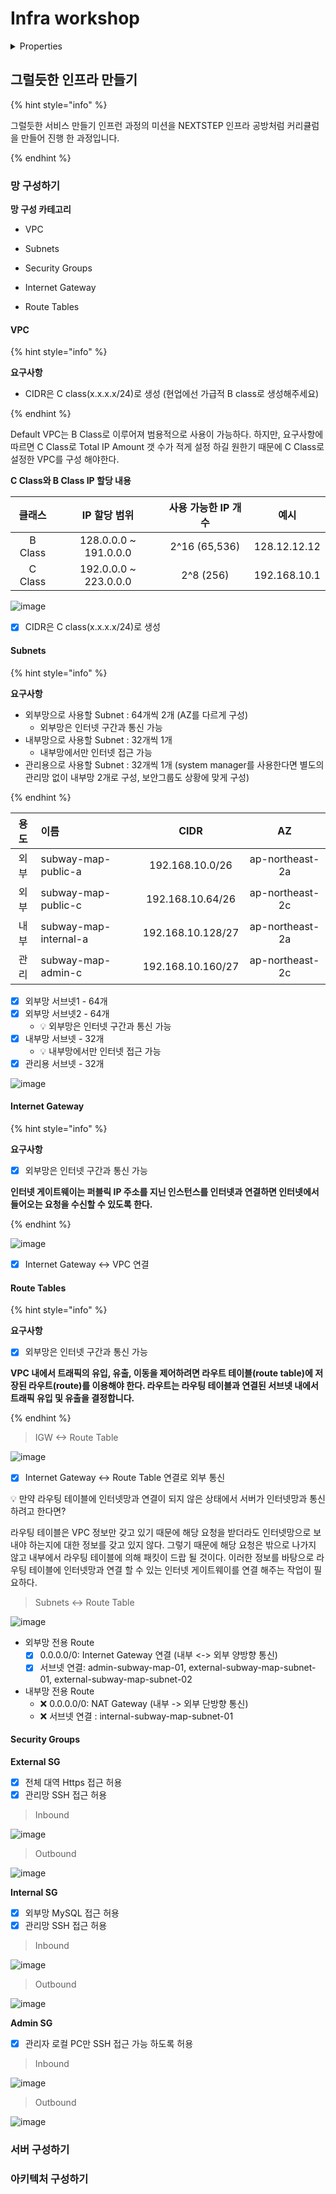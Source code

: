 # Infra workshop

<details>

<summary>Properties</summary>

:pencil:2024.09.21

:page_facing_up: [그럴듯한 서비스 만들기](https://www.inflearn.com/course/%EC%9D%B8%ED%94%84%EB%9D%BC-%EA%B3%B5%EB%B0%A9-%EC%84%9C%EB%B9%84%EC%8A%A4-%EB%A7%8C%EB%93%A4%EA%B8%B0)

:paperclip: 지하철 노선도 미션 진행 1주차

**1주차 커리큘럼**

<details>

<summary>1. 망 구성하기</summary>

### VPC 생성

- [ ]  CIDR은 C class(x.x.x.x/24)로 생성 (현업에선 가급적 B class로 생성해주세요)

### Subnet 생성

- [ ]  외부망으로 사용할 Subnet : 64개씩 2개 (AZ를 다르게 구성)
    - 외부망은 인터넷 구간과 통신 가능
- [ ]  내부망으로 사용할 Subnet : 32개씩 1개
    - 내부망에서만 인터넷 접근 가능
- [ ]  관리용으로 사용할 Subnet : 32개씩 1개 
(system manager를 사용한다면 별도의 관리망 없이 내부망 2개로 구성, 보안그룹도 상황에 맞게 구성)

### Security Group 설정

- 외부망
    - [ ]  전체 대역 : 443 포트 오픈
    - [ ]  관리망 : 22번 포트 오픈
- 내부망
    - [ ]  외부망 : 3306 포트 오픈
    - [ ]  관리망 : 22번 포트 오픈
- 관리망
    - [ ]  자신의 로컬 PC 공인 IP : 22번 포트 오픈

</details>

<details>

<summary>2. 서버 구성하기</summary>

- [ ]  외부망에 reverse proxy, WAS 용도의 EC2 생성
- [ ]  내부망에 DB 용도의 EC2 생성
- [ ]  관리망에 베스쳔 서버용도의 EC2 생성 혹은 system manager 활용
    - [ ]  (EC2를 생성했다면) 베스쳔 서버에 Session Timeout 600s 설정
    - [ ]  (EC2를 생성했다면) 베스쳔 서버에 Command 감사로그 설정
- [ ]  외부망에 웹 애플리케이션을 배포
- [ ]  DNS 구성

</details>

<details>

<summary>3. 아키텍처 구성하기</summary>

### 운영 환경 구성하기

- [ ]  웹 애플리케이션 앞단에 Reverse Proxy 구성하기
- [ ]  Reverse Proxy에 TLS 설정하기
- [ ]  운영 데이터베이스 구성하기
- [ ]  배포 스크립트 작성하기

### 개발 프로세스를 위해 배포 환경 구성하기

- [ ]  JUnit : h2, Local : docker(mysql), Prod : 운영 DB를 사용하도록 설정

</details>

</details>


## 그럴듯한 인프라 만들기

{% hint style="info" %}

그럴듯한 서비스 만들기 인프런 과정의 미션을 NEXTSTEP 인프라 공방처럼 커리큘럼을 만들어 진행 한 과정입니다.

{% endhint %}

### 망 구성하기

**망 구성 카테고리**

- VPC

- Subnets

- Security Groups

- Internet Gateway

- Route Tables


#### VPC

{% hint style="info" %}

**요구사항**

- CIDR은 C class(x.x.x.x/24)로 생성 (현업에선 가급적 B class로 생성해주세요)

{% endhint %}

Default VPC는 B Class로 이루어져 범용적으로 사용이 가능하다. 하지만, 요구사항에 따르면 C Class로 Total IP Amount 갯 수가 적게 설정 하길 원한기 때문에 C Class로 설정한 VPC를 구성 해야한다.

**C Class와 B Class IP 할당 내용**

|클래스|IP 할당 범위|사용 가능한 IP 개 수|예시|
|:---:|:---:|:---:|:---:|
|B Class|128.0.0.0 ~ 191.0.0.0|2^16 (65,536)|128.12.12.12|
|C Class|192.0.0.0 ~ 223.0.0.0|2^8 (256)|192.168.10.1|

![image](../.gitbook/assets/create_vpc.png)

- [x] CIDR은 C class(x.x.x.x/24)로 생성

#### Subnets

{% hint style="info" %}

**요구사항**

- 외부망으로 사용할 Subnet : 64개씩 2개 (AZ를 다르게 구성)
    - 외부망은 인터넷 구간과 통신 가능
- 내부망으로 사용할 Subnet : 32개씩 1개
    - 내부망에서만 인터넷 접근 가능
- 관리용으로 사용할 Subnet : 32개씩 1개 
(system manager를 사용한다면 별도의 관리망 없이 내부망 2개로 구성, 보안그룹도 상황에 맞게 구성)

{% endhint %}

|용도| 이름                    |CIDR|       AZ        |
|:---:|:----------------------|:---:|:---------------:|
|외부| subway-map-public-a   |192.168.10.0/26| ap-northeast-2a |
|외부| subway-map-public-c   |192.168.10.64/26| ap-northeast-2c |
|내부| subway-map-internal-a |192.168.10.128/27| ap-northeast-2a |
|관리| subway-map-admin-c    |192.168.10.160/27| ap-northeast-2c |

- [x] 외부망 서브넷1 - 64개
- [x] 외부망 서브넷2 - 64개
    - 💡 외부망은 인터넷 구간과 통신 가능
- [x] 내부망 서브넷 - 32개
    - 💡 내부망에서만 인터넷 접근 가능
- [x] 관리용 서브넷 - 32개

![image](../.gitbook/assets/subway-map-subnets.png)


#### Internet Gateway

{% hint style="info" %}

**요구사항**

- [x] 외부망은 인터넷 구간과 통신 가능

**인터넷 게이트웨이는 퍼블릭 IP 주소를 지닌 인스턴스를 인터넷과 연결하면 인터넷에서 들어오는 요청을 수신할 수 있도록 한다.**

{% endhint %}


![image](../.gitbook/assets/subway_map_igw.png)

- [x] Internet Gateway <-> VPC 연결


#### Route Tables

{% hint style="info" %}

**요구사항**

- [x] 외부망은 인터넷 구간과 통신 가능

**VPC 내에서 트래픽의 유입, 유출, 이동을 제어하려면 라우트 테이블(route table)에 저장된 라우트(route)를 이용해야 한다. 라우트는 라우팅 테이블과 연결된 서브넷 내에서 트래픽 유입 및 유출을 결정합니다.**

{% endhint %}

> IGW <-> Route Table

![image](../.gitbook/assets/subway_map_rt_igw.png)

- [x] Internet Gateway <-> Route Table 연결로 외부 통신

💡 만약 라우팅 테이블에 인터넷망과 연결이 되지 않은 상태에서 서버가 인터넷망과 통신 하려고 한다면?

라우팅 테이블은 VPC 정보만 갖고 있기 때문에 해당 요청을 받더라도 인터넷망으로 보내야 하는지에 대한 정보를 갖고 있지 않다.
그렇기 때문에 해당 요청은 밖으로 나가지 않고 내부에서 라우팅 테이블에 의해 패킷이 드랍 될 것이다. 이러한 정보를 바탕으로 라우팅 테이블에 인터넷망과 연결 할 수 있는 인터넷 게이트웨이를 연결 해주는 작업이 필요하다.


> Subnets <-> Route Table

![image](../.gitbook/assets/subway_map_rt_sb.png)

- 외부망 전용 Route
    - [x] 0.0.0.0/0: Internet Gateway 연결 (내부 <-> 외부 양방향 통신)
    - [x] 서브넷 연결: admin-subway-map-01, external-subway-map-subnet-01, external-subway-map-subnet-02

- 내부망 전용 Route
    - ❌ 0.0.0.0/0: NAT Gateway (내부 -> 외부 단방향 통신)
    - ❌ 서브넷 연결 : internal-subway-map-subnet-01

#### Security Groups

**External SG**

- [x] 전체 대역 Https 접근 허용
- [x] 관리망 SSH 접근 허용

> Inbound

![image](../.gitbook/assets/external_sg_inbound.png)

> Outbound

![image](../.gitbook/assets/external_sg_outbound.png)


**Internal SG**

- [x] 외부망 MySQL 접근 허용
- [x] 관리망 SSH 접근 허용

> Inbound

![image](../.gitbook/assets/internal_sg_inbound.png)


> Outbound

![image](../.gitbook/assets/internal_sg_outbound.png)


**Admin SG**

- [x] 관리자 로컬 PC만 SSH 접근 가능 하도록 허용

> Inbound

![image](../.gitbook/assets/admin_sg_inbound.png)


> Outbound

![image](../.gitbook/assets/admin_sg_outbound.png)


### 서버 구성하기


### 아키텍처 구성하기
